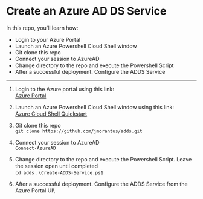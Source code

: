 # Create an Azure AD DS Service

In this repo, you'll learn how:
* Login to your Azure Portal
* Launch an Azure Powershell Cloud Shell window
* Git clone this repo
* Connect your session to AzureAD
* Change directory to the repo and execute the Powershell Script
* After a successful deployment. Configure the ADDS Service 

---
1. Login to the Azure portal using this link:\
[Azure Portal](https://portal.azure.com/)


2. Launch an Azure Powershell Cloud Shell window using this link:\
[Azure Cloud Shell Quickstart](https://docs.microsoft.com/en-us/azure/cloud-shell/quickstart-powershell)

3. Git clone this repo\
```git clone https://github.com/jmorantus/adds.git```

4. Connect your session to AzureAD\
```Connect-AzureAD```

5. Change directory to the repo and execute the Powershell Script. Leave the session open until completed\
```cd adds```
```.\Create-ADDS-Service.ps1```

6. After a successful deployment. Configure the ADDS Service from the Azure Portal UI\


